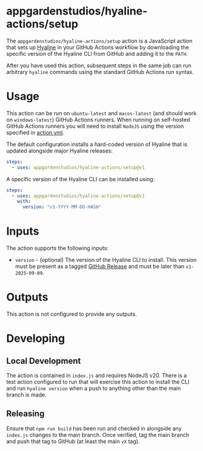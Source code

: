 # appgardenstudios/hyaline-actions/setup
The `appgardenstudios/hyaline-actions/setup` action is a JavaScript action that sets up [Hyaline](https://github.com/appgardenstudios/hyaline) in your GitHub Actions workflow by downloading the specific version of the Hyaline CLI from GitHub and adding it to the `PATH`.

After you have used this action, subsequent steps in the same job can run arbitrary `hyaline` commands using the standard GitHub Actions run syntax.

# Usage
This action can be run on `ubuntu-latest` and `macos-latest` (and should work on `windows-latest`) GitHub Actions runners. When running on self-hosted GitHub Actions runners you will need to install `NodeJS` using the version specified in [action.yml](./action.yml).

The default configuration installs a hard-coded version of Hyaline that is updated alongside major Hyaline releases:
```yaml
steps:
  - uses: appgardenstudios/hyaline-actions/setup@v1
```

A specific version of the Hyaline CLI can be installed using:
```yaml
steps:
  - uses: appgardenstudios/hyaline-actions/setup@v1
    with:
      version: "v1-YYYY-MM-DD-HASH"
```

# Inputs
The action supports the following inputs:

* `version` - (optional) The version of the Hyaline CLI to install. This version must be present as a tagged [GitHub Release](https://github.com/appgardenstudios/hyaline/releases) and must be later than `v1-2025-09-09`.

# Outputs
This action is not configured to provide any outputs.

# Developing

## Local Development
The action is contained in `index.js` and requires NodeJS v20. There is a test action configured to run that will exercise this action to install the CLI and run `hyaline version` when a push to anything other than the main branch is made.

## Releasing
Ensure that `npm run build` has been run and checked in alongside any `index.js` changes to the main branch. Once verified, tag the main branch and push that tag to GitHub (at least the main `vX` tag).
